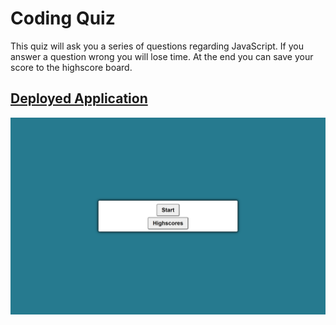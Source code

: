 # Coding Quiz
This quiz will ask you a series of questions regarding JavaScript. If you answer a question wrong you will lose time. At the end you can save your score to the highscore board. 

## <a href="https://spurgason.github.io/coding-quiz/">Deployed Application</a>

<img src="assets/images/coding-quiz-screenshot.png">

